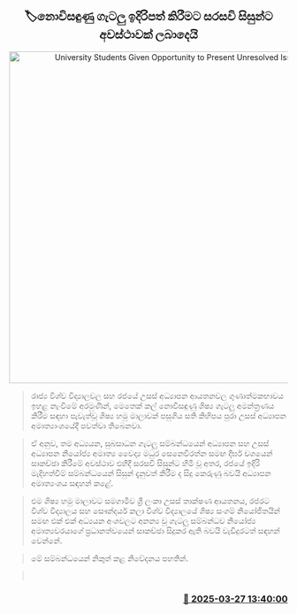 <p align='center'><b><h2 align='center' title='University Students Given Opportunity to Present Unresolved Issues'>🏷නොවිසඳුණු ගැටලු ඉදිරිපත් කිරීමට සරසවි සිසුන්ට අවස්ථාවක් ලබාදෙයි</h2></b></p>
<p align='center'><img src='https://helakuru.sgp1.cdn.digitaloceanspaces.com/esana/images/lib/uni-student-disc.jpg' width='600' alt='University Students Given Opportunity to Present Unresolved Issues'></p>

> රාජ්‍ය විශ්ව විද්‍යාලවල සහ රජයේ උසස් අධ්‍යාපන ආයතනවල ගුණාත්මකභාවය ඉහළ නැංවීමේ අරමුණින්, මෙතෙක් කල් නොවිසඳුණු ශිෂ්‍ය ගැටලු අමන්ත්‍රණය කිරීම සඳහා පැවැත්වූ ශිෂ්‍ය හමු මාලාවක් පසුගිය සති කිහිපය පුරා උසස් අධ්‍යාපන අමාත්‍යාංශයේදී පවත්වා තිබෙනවා.

> ඒ අනුව, තම අධ්‍යයන, සුබසාධන ගැටලු සම්බන්ධයෙන් අධ්‍යාපන සහ උසස් අධ්‍යාපන නියෝජ්‍ය අමාත්‍ය වෛද්‍ය මධුර සෙනෙවිරත්න සමඟ දීර්ඝ වශයෙන් සාකච්ඡා කිරීමේ අවස්ථාව එහිදී සරසවි සිසුන්ට හිමි වූ අතර, රජයේ ඉදිරි මැදිහත්වීම් සම්බන්ධයෙන් සිසුන් දැනුවත් කිරීම ද සිදු කෙරුණු බවයි අධ්‍යාපන අමාත්‍යංශය සඳහන් කළේ.

> එම ශිෂ්‍ය හමු මාලාවට සමගාමීව ශ්‍රී ලංකා උසස් තාක්ෂණ ආයතනය, රජරට විශ්ව විද්‍යාලය සහ සෞන්දර්ය කලා විශ්ව විද්‍යාලයේ ශිෂ්‍ය සංගම් නියෝජිතයින් සමඟ එක් එක් අධ්‍යයන අංශවලට අනන්‍ය වූ ගැටලු සම්බන්ධව නියෝජ්‍ය අමාත්‍යවරයාගේ ප්‍රධානත්වයෙන් සාකච්ඡා සිදුකර ඇති බවයි වැඩිදුරටත් සඳහන් වෙන්නේ.

> මේ සම්බන්ධයෙන් නිකුත් කළ නිවේදනය පහතින්. 

>  



<h3 align='right'><a href='https://www.helakuru.lk/esana/p/108691/'>📅 2025-03-27 13:40:00</a></h3>

